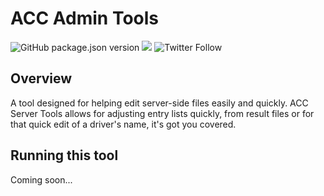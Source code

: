 # ACC Admin Tools

![GitHub package.json version](https://img.shields.io/github/package-json/v/brexite/ACC-Admin-Tools)
[![](https://img.shields.io/discord/565048515357835264.svg?logo=discord&colorB=7289DA&label=Revsport%20Discord%20\(yum\))](https://discord.gg/UNWPSGVa)
![Twitter Follow](https://img.shields.io/twitter/follow/brexite?color=%23000000&logoColor=%23111111&style=social)

## Overview

A tool designed for helping edit server-side files easily and quickly. ACC Server Tools allows for adjusting entry lists quickly, from result files or for that quick edit of a driver's name, it's got you covered.

## Running this tool

Coming soon...
